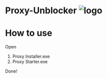 # Proxy-Unblocker ![logo](https://cdn.discordapp.com/attachments/757385216276037684/764159817924476928/a730r-se4o3-001.png)


# How to use
Open 
1. Proxy Installer.exe
2. Proxy Starter.exe

Done!
